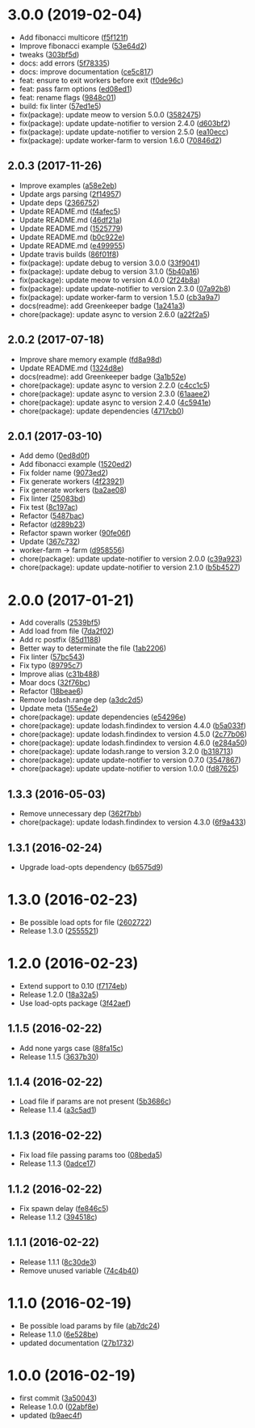 <a name="3.0.0"></a>
# 3.0.0 (2019-02-04)

* Add fibonacci multicore ([f5f121f](https://github.com/kikobeats/farm-cli/commit/f5f121f))
* Improve fibonacci example ([53e64d2](https://github.com/kikobeats/farm-cli/commit/53e64d2))
* tweaks ([303bf5d](https://github.com/kikobeats/farm-cli/commit/303bf5d))
* docs: add errors ([5f78335](https://github.com/kikobeats/farm-cli/commit/5f78335))
* docs: improve documentation ([ce5c817](https://github.com/kikobeats/farm-cli/commit/ce5c817))
* feat: ensure to exit workers before exit ([f0de96c](https://github.com/kikobeats/farm-cli/commit/f0de96c))
* feat: pass farm options ([ed08ed1](https://github.com/kikobeats/farm-cli/commit/ed08ed1))
* feat: rename flags ([9848c01](https://github.com/kikobeats/farm-cli/commit/9848c01))
* build: fix linter ([57ed1e5](https://github.com/kikobeats/farm-cli/commit/57ed1e5))
* fix(package): update meow to version 5.0.0 ([3582475](https://github.com/kikobeats/farm-cli/commit/3582475))
* fix(package): update update-notifier to version 2.4.0 ([d603bf2](https://github.com/kikobeats/farm-cli/commit/d603bf2))
* fix(package): update update-notifier to version 2.5.0 ([ea10ecc](https://github.com/kikobeats/farm-cli/commit/ea10ecc))
* fix(package): update worker-farm to version 1.6.0 ([70846d2](https://github.com/kikobeats/farm-cli/commit/70846d2))



<a name="2.0.3"></a>
## 2.0.3 (2017-11-26)

* Improve examples ([a58e2eb](https://github.com/kikobeats/farm-cli/commit/a58e2eb))
* Update args parsing ([2f14957](https://github.com/kikobeats/farm-cli/commit/2f14957))
* Update deps ([2366752](https://github.com/kikobeats/farm-cli/commit/2366752))
* Update README.md ([f4afec5](https://github.com/kikobeats/farm-cli/commit/f4afec5))
* Update README.md ([46df21a](https://github.com/kikobeats/farm-cli/commit/46df21a))
* Update README.md ([1525779](https://github.com/kikobeats/farm-cli/commit/1525779))
* Update README.md ([b0c922e](https://github.com/kikobeats/farm-cli/commit/b0c922e))
* Update README.md ([e499955](https://github.com/kikobeats/farm-cli/commit/e499955))
* Update travis builds ([86f01f8](https://github.com/kikobeats/farm-cli/commit/86f01f8))
* fix(package): update debug to version 3.0.0 ([33f9041](https://github.com/kikobeats/farm-cli/commit/33f9041))
* fix(package): update debug to version 3.1.0 ([5b40a16](https://github.com/kikobeats/farm-cli/commit/5b40a16))
* fix(package): update meow to version 4.0.0 ([2f24b8a](https://github.com/kikobeats/farm-cli/commit/2f24b8a))
* fix(package): update update-notifier to version 2.3.0 ([07a92b8](https://github.com/kikobeats/farm-cli/commit/07a92b8))
* fix(package): update worker-farm to version 1.5.0 ([cb3a9a7](https://github.com/kikobeats/farm-cli/commit/cb3a9a7))
* docs(readme): add Greenkeeper badge ([1a241a3](https://github.com/kikobeats/farm-cli/commit/1a241a3))
* chore(package): update async to version 2.6.0 ([a22f2a5](https://github.com/kikobeats/farm-cli/commit/a22f2a5))



<a name="2.0.2"></a>
## 2.0.2 (2017-07-18)

* Improve share memory example ([fd8a98d](https://github.com/kikobeats/farm-cli/commit/fd8a98d))
* Update README.md ([1324d8e](https://github.com/kikobeats/farm-cli/commit/1324d8e))
* docs(readme): add Greenkeeper badge ([3a1b52e](https://github.com/kikobeats/farm-cli/commit/3a1b52e))
* chore(package): update async to version 2.2.0 ([c4cc1c5](https://github.com/kikobeats/farm-cli/commit/c4cc1c5))
* chore(package): update async to version 2.3.0 ([61aaee2](https://github.com/kikobeats/farm-cli/commit/61aaee2))
* chore(package): update async to version 2.4.0 ([4c5941e](https://github.com/kikobeats/farm-cli/commit/4c5941e))
* chore(package): update dependencies ([4717cb0](https://github.com/kikobeats/farm-cli/commit/4717cb0))



<a name="2.0.1"></a>
## 2.0.1 (2017-03-10)

* Add demo ([0ed8d0f](https://github.com/kikobeats/farm-cli/commit/0ed8d0f))
* Add fibonacci example ([1520ed2](https://github.com/kikobeats/farm-cli/commit/1520ed2))
* Fix folder name ([9073ed2](https://github.com/kikobeats/farm-cli/commit/9073ed2))
* Fix generate workers ([4f23921](https://github.com/kikobeats/farm-cli/commit/4f23921))
* Fix generate workers ([ba2ae08](https://github.com/kikobeats/farm-cli/commit/ba2ae08))
* Fix linter ([25083bd](https://github.com/kikobeats/farm-cli/commit/25083bd))
* Fix test ([8c197ac](https://github.com/kikobeats/farm-cli/commit/8c197ac))
* Refactor ([5487bac](https://github.com/kikobeats/farm-cli/commit/5487bac))
* Refactor ([d289b23](https://github.com/kikobeats/farm-cli/commit/d289b23))
* Refactor spawn worker ([90fe06f](https://github.com/kikobeats/farm-cli/commit/90fe06f))
* Update ([367c732](https://github.com/kikobeats/farm-cli/commit/367c732))
* worker-farm → farm ([d958556](https://github.com/kikobeats/farm-cli/commit/d958556))
* chore(package): update update-notifier to version 2.0.0 ([c39a923](https://github.com/kikobeats/farm-cli/commit/c39a923))
* chore(package): update update-notifier to version 2.1.0 ([b5b4527](https://github.com/kikobeats/farm-cli/commit/b5b4527))



<a name="2.0.0"></a>
# 2.0.0 (2017-01-21)

* Add coveralls ([2539bf5](https://github.com/kikobeats/worker-farm-cli/commit/2539bf5))
* Add load from file ([7da2f02](https://github.com/kikobeats/worker-farm-cli/commit/7da2f02))
* Add rc postfix ([85d1188](https://github.com/kikobeats/worker-farm-cli/commit/85d1188))
* Better way to determinate the file ([1ab2206](https://github.com/kikobeats/worker-farm-cli/commit/1ab2206))
* Fix linter ([57bc543](https://github.com/kikobeats/worker-farm-cli/commit/57bc543))
* Fix typo ([89795c7](https://github.com/kikobeats/worker-farm-cli/commit/89795c7))
* Improve alias ([c31b488](https://github.com/kikobeats/worker-farm-cli/commit/c31b488))
* Moar docs ([32f76bc](https://github.com/kikobeats/worker-farm-cli/commit/32f76bc))
* Refactor ([18beae6](https://github.com/kikobeats/worker-farm-cli/commit/18beae6))
* Remove lodash.range dep ([a3dc2d5](https://github.com/kikobeats/worker-farm-cli/commit/a3dc2d5))
* Update meta ([155e4e2](https://github.com/kikobeats/worker-farm-cli/commit/155e4e2))
* chore(package): update dependencies ([e54296e](https://github.com/kikobeats/worker-farm-cli/commit/e54296e))
* chore(package): update lodash.findindex to version 4.4.0 ([b5a033f](https://github.com/kikobeats/worker-farm-cli/commit/b5a033f))
* chore(package): update lodash.findindex to version 4.5.0 ([2c77b06](https://github.com/kikobeats/worker-farm-cli/commit/2c77b06))
* chore(package): update lodash.findindex to version 4.6.0 ([e284a50](https://github.com/kikobeats/worker-farm-cli/commit/e284a50))
* chore(package): update lodash.range to version 3.2.0 ([b318713](https://github.com/kikobeats/worker-farm-cli/commit/b318713))
* chore(package): update update-notifier to version 0.7.0 ([3547867](https://github.com/kikobeats/worker-farm-cli/commit/3547867))
* chore(package): update update-notifier to version 1.0.0 ([fd87625](https://github.com/kikobeats/worker-farm-cli/commit/fd87625))



<a name="1.3.3"></a>
## 1.3.3 (2016-05-03)

* Remove unnecessary dep ([362f7bb](https://github.com/kikobeats/worker-farm-cli/commit/362f7bb))
* chore(package): update lodash.findindex to version 4.3.0 ([6f9a433](https://github.com/kikobeats/worker-farm-cli/commit/6f9a433))



<a name="1.3.1"></a>
## 1.3.1 (2016-02-24)


* Upgrade load-opts dependency ([b6575d9](https://github.com/kikobeats/worker-farm-cli/commit/b6575d9))



<a name="1.3.0"></a>
# 1.3.0 (2016-02-23)


* Be possible load opts for file ([2602722](https://github.com/kikobeats/worker-farm-cli/commit/2602722))
* Release 1.3.0 ([2555521](https://github.com/kikobeats/worker-farm-cli/commit/2555521))



<a name="1.2.0"></a>
# 1.2.0 (2016-02-23)


* Extend support to 0.10 ([f7174eb](https://github.com/kikobeats/worker-farm-cli/commit/f7174eb))
* Release 1.2.0 ([18a32a5](https://github.com/kikobeats/worker-farm-cli/commit/18a32a5))
* Use load-opts package ([3f42aef](https://github.com/kikobeats/worker-farm-cli/commit/3f42aef))



<a name="1.1.5"></a>
## 1.1.5 (2016-02-22)


* Add none yargs case ([88fa15c](https://github.com/kikobeats/worker-farm-cli/commit/88fa15c))
* Release 1.1.5 ([3637b30](https://github.com/kikobeats/worker-farm-cli/commit/3637b30))



<a name="1.1.4"></a>
## 1.1.4 (2016-02-22)


* Load file if params are not present ([5b3686c](https://github.com/kikobeats/worker-farm-cli/commit/5b3686c))
* Release 1.1.4 ([a3c5ad1](https://github.com/kikobeats/worker-farm-cli/commit/a3c5ad1))



<a name="1.1.3"></a>
## 1.1.3 (2016-02-22)


* Fix load file passing params too ([08beda5](https://github.com/kikobeats/worker-farm-cli/commit/08beda5))
* Release 1.1.3 ([0adce17](https://github.com/kikobeats/worker-farm-cli/commit/0adce17))



<a name="1.1.2"></a>
## 1.1.2 (2016-02-22)


* Fix spawn delay ([fe846c5](https://github.com/kikobeats/worker-farm-cli/commit/fe846c5))
* Release 1.1.2 ([394518c](https://github.com/kikobeats/worker-farm-cli/commit/394518c))



<a name="1.1.1"></a>
## 1.1.1 (2016-02-22)


* Release 1.1.1 ([8c30de3](https://github.com/kikobeats/worker-farm-cli/commit/8c30de3))
* Remove unused variable ([74c4b40](https://github.com/kikobeats/worker-farm-cli/commit/74c4b40))



<a name="1.1.0"></a>
# 1.1.0 (2016-02-19)


* Be possible load params by file ([ab7dc24](https://github.com/kikobeats/worker-farm-cli/commit/ab7dc24))
* Release 1.1.0 ([6e528be](https://github.com/kikobeats/worker-farm-cli/commit/6e528be))
* updated documentation ([27b1732](https://github.com/kikobeats/worker-farm-cli/commit/27b1732))



<a name="1.0.0"></a>
# 1.0.0 (2016-02-19)


* first commit ([3a50043](https://github.com/kikobeats/worker-farm-cli/commit/3a50043))
* Release 1.0.0 ([02abf8e](https://github.com/kikobeats/worker-farm-cli/commit/02abf8e))
* updated ([b9aec4f](https://github.com/kikobeats/worker-farm-cli/commit/b9aec4f))



